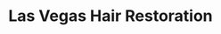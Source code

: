 ---
title: "Las Vegas Hair Restoration"
url: /las-vegas/las-vegas-hair-restoration/
shop: hairdresser
---